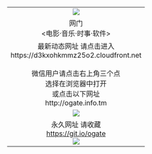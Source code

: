 ﻿<table>
  <tr></tr>
  <tr><td colspan=2 align=center><img src="https://cloud.githubusercontent.com/assets/11880933/13434984/f430fae2-e012-11e5-814f-c2df1e82b247.jpg" /></td></tr>
  <tr><td colspan=2 align=center>网门<br><电影·音乐·时事·软件></td></tr>
  <tr><td colspan=2 align=center>最新动态网址 请点击进入
<br>https://d3kxohkmmz25o2.cloudfront.net
      <br><br>微信用户请点击右上角三个点<br>选择在浏览器中打开<br>或点击以下网址<br>http://ogate.info.tm</td>
  </tr>
  <tr>
    <td colspan=2 align=center><img src="https://d3kxohkmmz25o2.cloudfront.net/Up/0oGate1.jpg" /></a></td>
  </tr>
  <tr>
    <td colspan=2 align=center>永久网址 请收藏<br/><a href="https://git.io/ogate" target="_blank">https://git.io/ogate</a><br/><a href="https://d3kxohkmmz25o2.cloudfront.net/Up/0WMGDL2.png" target="_blank"><img src="https://d3kxohkmmz25o2.cloudfront.net/Up/0WMGD2.png"/></a></td>
  </tr>
  <!--tr>
    <td colspan=2 align=center>可能失效的动态网址
    </td>
  </tr-->
</table>
